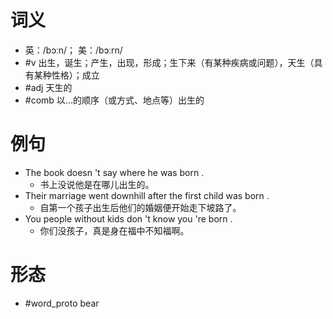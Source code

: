 # 词义
- 英：/bɔːn/； 美：/bɔːrn/
- #v 出生，诞生；产生，出现，形成；生下来（有某种疾病或问题），天生（具有某种性格）；成立
- #adj 天生的
- #comb 以...的顺序（或方式、地点等）出生的
# 例句
- The book doesn 't say where he was born .
	- 书上没说他是在哪儿出生的。
- Their marriage went downhill after the first child was born .
	- 自第一个孩子出生后他们的婚姻便开始走下坡路了。
- You people without kids don 't know you 're born .
	- 你们没孩子，真是身在福中不知福啊。
# 形态
- #word_proto bear
